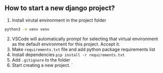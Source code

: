 ## How to start a new django project?
1. Install virutal environment in the project folder
```bash
python3 -m venv venv
```
2. VSCode will automatically prompt for selecting that virtual environment
as the default environment for this project. Accept it.
3. Make `requirements.txt` file and add python package requirements list
4. Install dependencies `pip install -r requirements.txt`
5. Add `.gitignore` to the folder
6. Start creating a new project.
`
